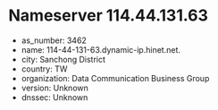 # Nameserver 114.44.131.63

* as_number: 3462
* name: 114-44-131-63.dynamic-ip.hinet.net.
* city: Sanchong District
* country: TW
* organization: Data Communication Business Group
* version: Unknown
* dnssec: Unknown
